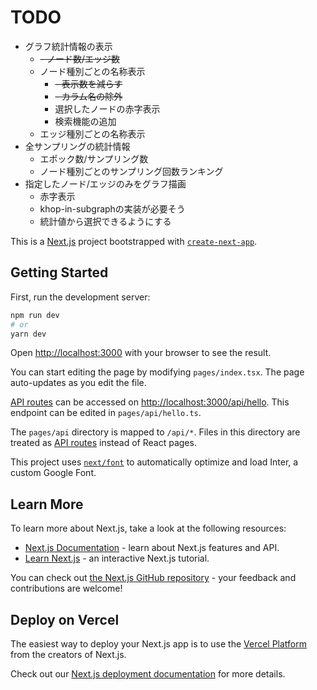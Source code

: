 # TODO
- グラフ統計情報の表示
	- ~~- ノード数/エッジ数~~
	- ノード種別ごとの名称表示
		- ~~- 表示数を減らす~~
		- ~~- カラム名の除外~~
		- 選択したノードの赤字表示
		- 検索機能の追加
	- エッジ種別ごとの名称表示
- 全サンプリングの統計情報
	- エポック数/サンプリング数
	- ノード種別ごとのサンプリング回数ランキング
- 指定したノード/エッジのみをグラフ描画
	- 赤字表示
	- khop-in-subgraphの実装が必要そう
	- 統計値から選択できるようにする

This is a [Next.js](https://nextjs.org/) project bootstrapped with [`create-next-app`](https://github.com/vercel/next.js/tree/canary/packages/create-next-app).

## Getting Started

First, run the development server:

```bash
npm run dev
# or
yarn dev
```

Open [http://localhost:3000](http://localhost:3000) with your browser to see the result.

You can start editing the page by modifying `pages/index.tsx`. The page auto-updates as you edit the file.

[API routes](https://nextjs.org/docs/api-routes/introduction) can be accessed on [http://localhost:3000/api/hello](http://localhost:3000/api/hello). This endpoint can be edited in `pages/api/hello.ts`.

The `pages/api` directory is mapped to `/api/*`. Files in this directory are treated as [API routes](https://nextjs.org/docs/api-routes/introduction) instead of React pages.

This project uses [`next/font`](https://nextjs.org/docs/basic-features/font-optimization) to automatically optimize and load Inter, a custom Google Font.

## Learn More

To learn more about Next.js, take a look at the following resources:

- [Next.js Documentation](https://nextjs.org/docs) - learn about Next.js features and API.
- [Learn Next.js](https://nextjs.org/learn) - an interactive Next.js tutorial.

You can check out [the Next.js GitHub repository](https://github.com/vercel/next.js/) - your feedback and contributions are welcome!

## Deploy on Vercel

The easiest way to deploy your Next.js app is to use the [Vercel Platform](https://vercel.com/new?utm_medium=default-template&filter=next.js&utm_source=create-next-app&utm_campaign=create-next-app-readme) from the creators of Next.js.

Check out our [Next.js deployment documentation](https://nextjs.org/docs/deployment) for more details.
